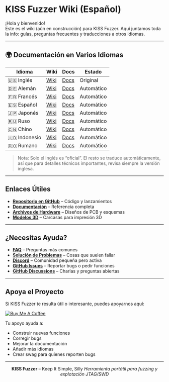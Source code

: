 # KISS Fuzzer Wiki (Español)

¡Hola y bienvenido!  
Este es el wiki (aún en construcción) para KISS Fuzzer. Aquí juntamos toda la info: guías, preguntas frecuentes y traducciones a otros idiomas.

---

## 🌍 Documentación en Varios Idiomas

| Idioma | Wiki | Docs | Estado |
|--------|------|------|--------|
| 🇺🇸 Inglés | [Wiki](Home) | [Docs](https://kiss-fuzzer.readthedocs.io/en/latest/) | Original |
| 🇩🇪 Alemán | [Wiki](Home-DE) | [Docs](https://kiss-fuzzer.readthedocs.io/de/latest/) | Automático |
| 🇫🇷 Francés | [Wiki](Home-FR) | [Docs](https://kiss-fuzzer.readthedocs.io/fr/latest/) | Automático |
| 🇪🇸 Español | [Wiki](Home-ES) | [Docs](https://kiss-fuzzer.readthedocs.io/es/latest/) | Automático |
| 🇯🇵 Japonés | [Wiki](Home-JA) | [Docs](https://kiss-fuzzer.readthedocs.io/ja/latest/) | Automático |
| 🇷🇺 Ruso | [Wiki](Home-RU) | [Docs](https://kiss-fuzzer.readthedocs.io/ru/latest/) | Automático |
| 🇨🇳 Chino | [Wiki](Home-ZH) | [Docs](https://kiss-fuzzer.readthedocs.io/zh/latest/) | Automático |
| 🇮🇩 Indonesio | [Wiki](Home-ID) | [Docs](https://kiss-fuzzer.readthedocs.io/id/latest/) | Automático |
| 🇷🇴 Rumano | [Wiki](Home-RO) | [Docs](https://kiss-fuzzer.readthedocs.io/ro/latest/) | Automático |

> Nota: Solo el inglés es “oficial”. El resto se traduce automáticamente, así que para detalles técnicos importantes, revisa siempre la versión inglesa.

---

## Enlaces Útiles

- [**Repositorio en GitHub**](https://github.com/seedon198/KISS) – Código y lanzamientos  
- [**Documentación**](https://kiss-fuzzer.readthedocs.io/) – Referencia completa  
- [**Archivos de Hardware**](https://github.com/seedon198/KISS/tree/main/hardware) – Diseños de PCB y esquemas  
- [**Modelos 3D**](https://github.com/seedon198/KISS/tree/main/case) – Carcasas para impresión 3D  

---

## ¿Necesitas Ayuda?

- [**FAQ**](FAQ-ES) – Preguntas más comunes  
- [**Solución de Problemas**](Troubleshooting-ES) – Cosas que suelen fallar  
- [**Discord**](https://discord.gg/kiss-fuzzer) – Comunidad pequeña pero activa  
- [**GitHub Issues**](https://github.com/seedon198/KISS/issues) – Reportar bugs o pedir funciones  
- [**GitHub Discussions**](https://github.com/seedon198/KISS/discussions) – Charlas y preguntas abiertas  

---

## Apoya el Proyecto

Si KISS Fuzzer te resulta útil o interesante, puedes apoyarnos aquí:

[![Buy Me A Coffee](https://img.shields.io/badge/Buy%20Me%20A%20Coffee-ffdd00?style=for-the-badge&logo=buy-me-a-coffee&logoColor=black)](https://buymeacoffee.com/kissfuzzer)

Tu apoyo ayuda a:
- Construir nuevas funciones  
- Corregir bugs  
- Mejorar la documentación  
- Añadir más idiomas  
- Crear swag para quienes reporten bugs  

---

<p align="center">
  <strong>KISS Fuzzer</strong> – Keep It Simple, Silly  
  <em>Herramienta portátil para fuzzing y explotación JTAG/SWD</em>
</p>
